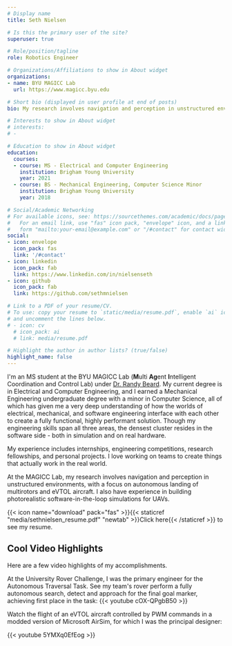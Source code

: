 ```yaml
---
# Display name
title: Seth Nielsen

# Is this the primary user of the site?
superuser: true

# Role/position/tagline
role: Robotics Engineer

# Organizations/Affiliations to show in About widget
organizations:
- name: BYU MAGICC Lab
  url: https://www.magicc.byu.edu

# Short bio (displayed in user profile at end of posts)
bio: My research involves navigation and perception in unstructured environments, with a focus on autonomous landing of multirotors and eVTOL aircraft. I also have experience in building photorealistic software-in-the-loop simulations for UAVs.

# Interests to show in About widget
# interests:
# -

# Education to show in About widget
education:
  courses:
  - course: MS - Electrical and Computer Engineering
    institution: Brigham Young University
    year: 2021
  - course: BS - Mechanical Engineering, Computer Science Minor
    institution: Brigham Young University
    year: 2018

# Social/Academic Networking
# For available icons, see: https://sourcethemes.com/academic/docs/page-builder/#icons
#   For an email link, use "fas" icon pack, "envelope" icon, and a link in the
#   form "mailto:your-email@example.com" or "/#contact" for contact widget.
social:
- icon: envelope
  icon_pack: fas
  link: '/#contact'
- icon: linkedin
  icon_pack: fab
  link: https://www.linkedin.com/in/nielsenseth
- icon: github
  icon_pack: fab
  link: https://github.com/sethmnielsen

# Link to a PDF of your resume/CV.
# To use: copy your resume to `static/media/resume.pdf`, enable `ai` icons in `params.toml`,
# and uncomment the lines below.
# - icon: cv
  # icon_pack: ai
  # link: media/resume.pdf

# Highlight the author in author lists? (true/false)
highlight_name: false
---
```


I'm an MS student at the BYU MAGICC Lab (**M**ulti **Ag**ent **I**ntelligent Coordination and Control Lab) under [Dr. Randy Beard](https://scholar.google.com/citations?user=cLSfhaoAAAAJ&hl=en). My current degree is in Electrical and Computer Engineering, and I earned a Mechanical Engineering undergraduate degree with a minor in Computer Science, all of which has given me a very deep understanding of how the worlds of electrical, mechanical, and software engineering interface with each other to create a fully functional, highly performant solution. Though my engineering skills span all three areas, the densest cluster resides in the software side - both in simulation and on real hardware. 

My experience includes internships, engineering competitions, research fellowships, and personal projects. I love working on teams to create things that actually work in the real world.

At the MAGICC Lab, my research involves navigation and perception in unstructured environments, with a focus on autonomous landing of multirotors and eVTOL aircraft. I also have experience in building photorealistic software-in-the-loop simulations for UAVs.

{{< icon name="download" pack="fas" >}}{{< staticref "media/sethnielsen_resume.pdf" "newtab" >}}Click here{{< /staticref >}} to see my resume.

<h2>Cool Video Highlights</h2>

Here are a few video highlights of my accomplishments. 

At the University Rover Challenge, I was the primary engineer for the Autonomous Traversal Task. See my team's rover perform a fully autonomous search, detect and approach for the final goal marker, achieving first place in the task:
{{< youtube cOX-QPgbB50 >}}

Watch the flight of an eVTOL aircraft controlled by PWM commands in a modded version of Microsoft AirSim, for which I was the principal designer:

{{< youtube 5YMXq0EfEog >}}
